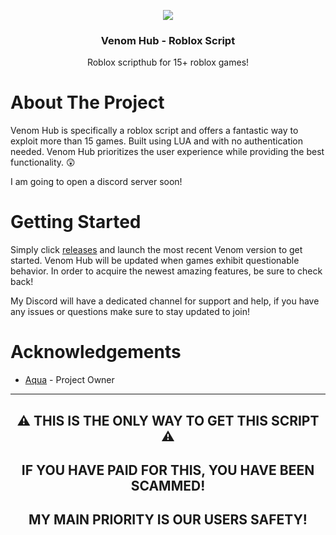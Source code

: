 <a name="readme-top"></a>
<div align="center">

  <a href="https://github.com/PolisXY/Venom-Hub">
     <img src="https://i.imgur.com/ccGF1tX.jpeg">
  </a>

  <h3 align="center">Venom Hub - Roblox Script</h3>

  <p align="center">
    Roblox scripthub for 15+ roblox games!
    <br />
   </p>
</div>

# About The Project

Venom Hub is specifically a roblox script and offers a fantastic way to exploit more than 15 games. Built using LUA and with no authentication needed. Venom Hub prioritizes the user experience while providing the best functionality. 😲

I am going to open a discord server soon!

# Getting Started

Simply click [releases](https://github.com/PolisXY/Venom-Hub) and launch the most recent Venom version to get started. Venom Hub will be updated when games exhibit questionable behavior. In order to acquire the newest amazing features, be sure to check back!

My Discord will have a dedicated channel for support and help, if you have any issues or questions make sure to stay updated to join!

# Acknowledgements

* [Aqua](https://github.com/PolisXY) - Project Owner

---

<h2 align="center">⚠️ THIS IS THE ONLY WAY TO GET THIS SCRIPT ⚠️</h2>
<h2 align="center">IF YOU HAVE PAID FOR THIS, YOU HAVE BEEN SCAMMED!</h2>
<h2 align="center">MY MAIN PRIORITY IS OUR USERS SAFETY!</h2>
